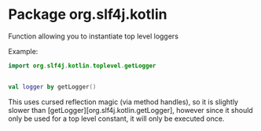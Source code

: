 # Package org.slf4j.kotlin

Function allowing you to instantiate top level loggers

Example:

```kotlin
import org.slf4j.kotlin.toplevel.getLogger


val logger by getLogger()
```

This uses cursed reflection magic (via method handles), so it is slightly slower
than [getLogger][org.slf4j.kotlin.getLogger], however since it should only be used for a top level constant, it will
only be executed once.
